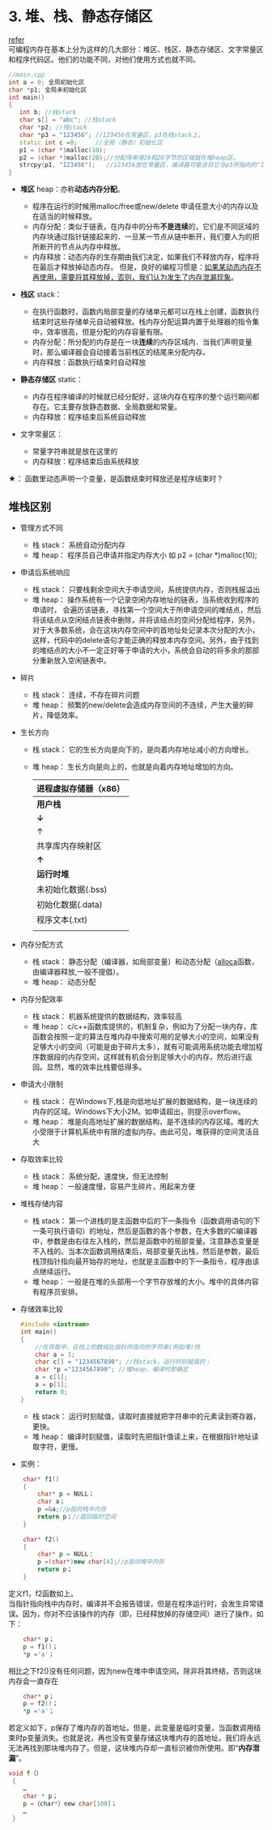 # 3. 堆、栈、静态存储区 
[refer](https://blog.csdn.net/yiya1989/article/details/8957370)  
可编程内存在基本上分为这样的几大部分：堆区、栈区、静态存储区、文字常量区和程序代码区。他们的功能不同，对他们使用方式也就不同。

```c++
//main.cpp 
int a = 0; 全局初始化区 
char *p1; 全局未初始化区 
int main() 
{ 
   int b; //栈stack
   char s[] = "abc"; //栈stack 
   char *p2; //栈stack 
   char *p3 = "123456"; //123456在常量区，p3在栈stack上。 
   static int c =0;     //全局（静态）初始化区 
   p1 = (char *)malloc(10); 
   p2 = (char *)malloc(20);//分配得来得10和20字节的区域就在堆heap区。 
   strcpy(p1, "123456");   //123456放在常量区，编译器可能会将它与p3所指向的"123456"优化成一个地方。 
}
```
- **堆区** heap：亦称**动态内存分配**。  
    - 程序在运行的时候用malloc/free或new/delete 申请任意大小的内存以及在适当的时候释放。
    - 内存分配：类似于链表，在内存中的分布**不是连续**的，它们是不同区域的内存块通过指针链接起来的．一旦某一节点从链中断开，我们要人为的把所断开的节点从内存中释放。
    - 内存释放：动态内存的生存期由我们决定，如果我们不释放内存，程序将在最后才释放掉动态内存。 但是，良好的编程习惯是：<u>如果某动态内存不再使用，需要将其释放掉，否则，我们认为发生了内存泄漏现象</u>。  


- **栈区** stack：
    - 在执行函数时，函数内局部变量的存储单元都可以在栈上创建，函数执行结束时这些存储单元自动被释放。栈内存分配运算内置于处理器的指令集中，效率很高，但是分配的内存容量有限。
    - 内存分配：所分配的内存是在一块**连续**的内存区域内．当我们声明变量时，那么编译器会自动接着当前栈区的结尾来分配内存。 
    - 内存释放：函数执行结束时自动释放

- **静态存储区** static：
    - 内存在程序编译的时候就已经分配好，这块内存在程序的整个运行期间都存在。它主要存放静态数据、全局数据和常量。
    - 内存释放：程序结束后系统自动释放

- 文字常量区：
    - 常量字符串就是放在这里的
    - 内存释放：程序结束后由系统释放

★： 函数里动态声明一个变量，是函数结束时释放还是程序结束时？

## 堆栈区别
- 管理方式不同  
    - 栈 stack： 系统自动分配内存
    - 堆 heap： 程序员自己申请并指定内存大小 如 p2 = (char *)malloc(10);
- 申请后系统响应
    - 栈 stack： 只要栈剩余空间大于申请空间，系统提供内存，否则栈报溢出
    - 堆 heap： 操作系统有一个记录空闲内存地址的链表，当系统收到程序的申请时， 会遍历该链表，寻找第一个空间大于所申请空间的堆结点，然后将该结点从空闲结点链表中删除，并将该结点的空间分配给程序，另外，对于大多数系统，会在这块内存空间中的首地址处记录本次分配的大小，这样，代码中的delete语句才能正确的释放本内存空间。另外，由于找到的堆结点的大小不一定正好等于申请的大小，系统会自动的将多余的那部分重新放入空闲链表中。
- 碎片
    - 栈 stack： 连续，不存在碎片问题
    - 堆 heap： 频繁的new/delete会造成内存空间的不连续，产生大量的碎片，降低效率。
- 生长方向
    - 栈 stack： 它的生长方向是向下的，是向着内存地址减小的方向增长。
    - 堆 heap： 生长方向是向上的，也就是向着内存地址增加的方向。  
      
      
        |    进程虚拟存储器（x86）   |
        |   --------------   |
        |     **用户栈**     |
        |       **↓**      |
        |       ↑      |
        | 共享库内存映射区 |
        |       **↑**      |
        |     **运行时堆**     |
        | 未初始化数据(.bss) |
        | 初始化数据(.data)  |
        |    程序文本(.txt)  |
        |                   |

- 内存分配方式
    - 栈 stack： 静态分配（编译器，如局部变量）和动态分配（[alloca](https://blog.csdn.net/suoluotree/article/details/5649670)函数，由编译器释放,一般不提倡）。
    - 堆 heap： 动态分配
- 内存分配效率
    - 栈 stack： 机器系统提供的数据结构，效率较高
    - 堆 heap： c/c++函数库提供的，机制复杂，例如为了分配一块内存，库函数会按照一定的算法在堆内存中搜索可用的足够大小的空间，如果没有足够大小的空间（可能是由于碎片太多），就有可能调用系统功能去增加程序数据段的内存空间，这样就有机会分到足够大小的内存，然后进行返回。显然，堆的效率比栈要低得多。
- 申请大小限制
    - 栈 stack： 在Windows下,栈是向低地址扩展的数据结构，是一块连续的内存的区域。Windows下大小2M。如申请超出，则提示overflow。
    - 堆 heap： 堆是向高地址扩展的数据结构，是不连续的内存区域。堆的大小受限于计算机系统中有限的虚拟内存。由此可见，堆获得的空间灵活且大
- 存取效率比较
    - 栈 stack： 系统分配，速度快，但无法控制
    - 堆 heap： 一般速度慢，容易产生碎片，用起来方便
- 堆栈存储内容
    - 栈 stack： 第一个进栈的是主函数中后的下一条指令（函数调用语句的下一条可执行语句）的地址，然后是函数的各个参数，在大多数的C编译器中，参数是由右往左入栈的，然后是函数中的局部变量。注意静态变量是不入栈的。当本次函数调用结束后，局部变量先出栈，然后是参数，最后栈顶指针指向最开始存的地址，也就是主函数中的下一条指令，程序由该点继续运行。  
    - 堆 heap： 一般是在堆的头部用一个字节存放堆的大小。堆中的具体内容有程序员安排。
- 存储效率比较
    ```c++
    #include <iostream>
    int main() 
    { 
        //在存取中，在栈上的数组比指针所指向的字符串(例如堆)快
        char a = 1; 
        char c[] = "1234567890"; //栈stack，运行时刻赋值的；
        char *p ="1234567890"; //堆heap，编译时即确定
        a = c[1]; 
        a = p[1]; 
        return 0; 
    } 
    ```
    - 栈 stack： 运行时刻赋值，读取时直接就把字符串中的元素读到寄存器，更快。
    - 堆 heap： 编译时刻赋值，读取时先把指针值读上来，在根据指针地址读取字符，更慢。

- 实例：
```c++
    char* f1()
    {    
        char* p = NULL；    
        char a；     
        p =&a;//p指向栈中内存   
        return p；//返回临时空间
    }    
      
    char* f2()    
    {    
        char* p = NULL：    
        p =(char*)new char[4];//p指向堆中内存   
        return p；     
    }    
```
定义f1，f2函数如上。  
当指针指向栈中内存时，编译并不会报告错误，但是在程序运行时，会发生异常错误。因为，你对不应该操作的内存（即，已经释放掉的存储空间）进行了操作，如下：
```c++     
    char* p；  
    p = f1()；  
    *p ='a'； 
```
相比之下f2()没有任何问题，因为new在堆中申请空间。除非将其终结，否则这块内存会一直存在
```c++     
    char* p；  
    p = f2()；  
    *p ='a'； 
```
若定义如下，p保存了堆内存的首地址。但是，此变量是临时变量，当函数调用结束时p变量消失。也就是说，再也没有变量存储这块堆内存的首地址，我们将永远无法再找到那块堆内存了。但是，这块堆内存却一直标识被你所使用。即“**内存泄漏**”。
```c++
void f（）  
 {  
    …  
    char * p；  
    p =（char*）new char[100]；  
    …  
 }  
```

